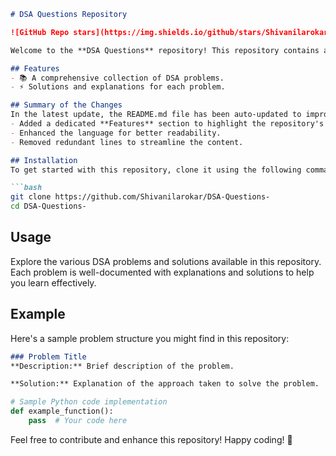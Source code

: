 ```markdown
# DSA Questions Repository

![GitHub Repo stars](https://img.shields.io/github/stars/Shivanilarokar/DSA-Questions-) ![GitHub forks](https://img.shields.io/github/forks/Shivanilarokar/DSA-Questions-) ![GitHub issues](https://img.shields.io/github/issues/Shivanilarokar/DSA-Questions-)

Welcome to the **DSA Questions** repository! This repository contains a collection of Data Structures and Algorithms (DSA) problems designed to help you enhance your coding skills.

## Features
- 📚 A comprehensive collection of DSA problems.
- ⚡ Solutions and explanations for each problem.

## Summary of the Changes
In the latest update, the README.md file has been auto-updated to improve clarity and structure:
- Added a dedicated **Features** section to highlight the repository's offerings.
- Enhanced the language for better readability.
- Removed redundant lines to streamline the content.

## Installation
To get started with this repository, clone it using the following command:

```bash
git clone https://github.com/Shivanilarokar/DSA-Questions-
cd DSA-Questions-
```

## Usage
Explore the various DSA problems and solutions available in this repository. Each problem is well-documented with explanations and solutions to help you learn effectively.

## Example
Here's a sample problem structure you might find in this repository:

```markdown
### Problem Title
**Description:** Brief description of the problem.

**Solution:** Explanation of the approach taken to solve the problem.
```

```python
# Sample Python code implementation
def example_function():
    pass  # Your code here
```

Feel free to contribute and enhance this repository! Happy coding! 🚀
```